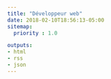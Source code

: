 ```yaml
---
title: "Développeur web"
date: 2018-02-10T18:56:13-05:00
sitemap:
  priority : 1.0

outputs:
- html
- rss
- json
---
```

